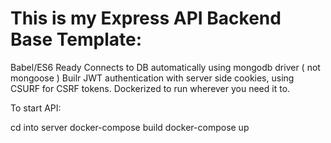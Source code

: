 # This is my Express API Backend Base Template:

Babel/ES6 Ready
Connects to DB automatically using mongodb driver ( not mongoose )
Builr JWT authentication with server side cookies, using CSURF for CSRF tokens.
Dockerized to run wherever you need it to.


To start API:

cd into server
docker-compose build
docker-compose up
